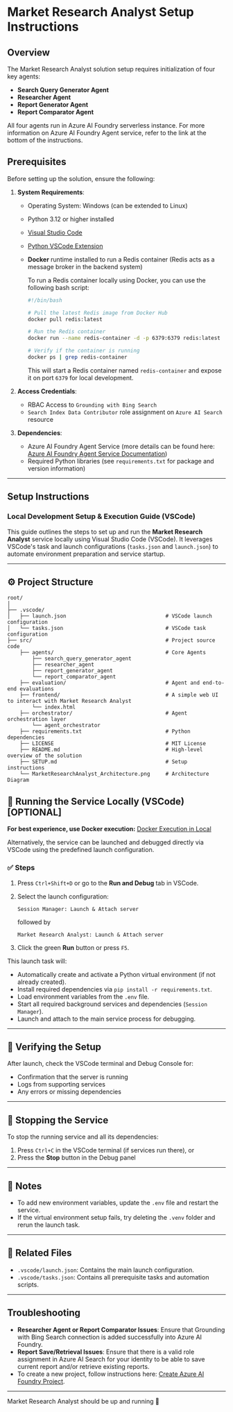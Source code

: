 # Market Research Analyst Setup Instructions

## Overview

The Market Research Analyst solution setup requires initialization of four key agents:

- **Search Query Generator Agent**
- **Researcher Agent**
- **Report Generator Agent**
- **Report Comparator Agent**

All four agents run in Azure AI Foundry serverless instance. For more information on Azure AI Foundry Agent service, refer to the link at the bottom of the instructions.

## Prerequisites

Before setting up the solution, ensure the following:

1. **System Requirements**:
    - Operating System: Windows (can be extended to Linux)
    - Python 3.12 or higher installed
    - [Visual Studio Code](https://code.visualstudio.com/)
    - [Python VSCode Extension](https://marketplace.visualstudio.com/items?itemName=ms-python.python)
    - **Docker** runtime installed to run a Redis container (Redis acts as a message broker in the backend system)

      To run a Redis container locally using Docker, you can use the following bash script:

      ```bash
      #!/bin/bash

      # Pull the latest Redis image from Docker Hub
      docker pull redis:latest

      # Run the Redis container
      docker run --name redis-container -d -p 6379:6379 redis:latest

      # Verify if the container is running
      docker ps | grep redis-container
      ```

      This will start a Redis container named `redis-container` and expose it on port `6379` for local development.

2. **Access Credentials**:
    - RBAC Access to `Grounding with Bing Search`
    - `Search Index Data Contributor` role assignment on `Azure AI Search` resource

3. **Dependencies**:
    - Azure AI Foundry Agent Service (more details can be found here: [Azure AI Foundry Agent Service Documentation](https://learn.microsoft.com/en-us/azure/ai-services/agents/overview))
    - Required Python libraries (see `requirements.txt` for package and version information)

---

## Setup Instructions

### Local Development Setup & Execution Guide (VSCode)

This guide outlines the steps to set up and run the **Market Research Analyst** service locally using Visual Studio Code (VSCode). It leverages VSCode's task and launch configurations (`tasks.json` and `launch.json`) to automate environment preparation and service startup.

---

## ⚙️ Project Structure

```
root/
│
├── .vscode/
│   ├── launch.json                                # VSCode launch configuration
│   └── tasks.json                                 # VSCode task configuration
├── src/                                           # Project source code
    ├── agents/                                    # Core Agents
        ├── search_query_generator_agent
        ├── researcher_agent
        ├── report_generator_agent
        └── report_comparator_agent
    ├── evaluation/                                # Agent and end-to-end evaluations
    ├── frontend/                                  # A simple web UI to interact with Market Research Analyst
        └── index.html
    ├── orchestrator/                              # Agent orchestration layer
        └── agent_orchestrator
    ├── requirements.txt                           # Python dependencies
    ├── LICENSE                                    # MIT License
    ├── README.md                                  # High-level overview of the solution
    ├── SETUP.md                                   # Setup instructions
    └── MarketResearchAnalyst_Architecture.png     # Architecture Diagram
```

## 🚀 Running the Service Locally (VSCode) [OPTIONAL]

**For best experience, use Docker execution:** [Docker Execution in Local](../../DOCKER.README.md)

Alternatively, the service can be launched and debugged directly via VSCode using the predefined launch configuration.

### ✅ Steps

1. Press `Ctrl+Shift+D` or go to the **Run and Debug** tab in VSCode.
2. Select the launch configuration:

   ```
   Session Manager: Launch & Attach server
   ```

   followed by

   ```
   Market Research Analyst: Launch & Attach server
   ```

3. Click the green **Run** button or press `F5`.

This launch task will:

- Automatically create and activate a Python virtual environment (if not already created).
- Install required dependencies via `pip install -r requirements.txt`.
- Load environment variables from the `.env` file.
- Start all required background services and dependencies (`Session Manager`).
- Launch and attach to the main service process for debugging.

---

## 🧪 Verifying the Setup

After launch, check the VSCode terminal and Debug Console for:

- Confirmation that the server is running
- Logs from supporting services
- Any errors or missing dependencies

---

## 📄 Stopping the Service

To stop the running service and all its dependencies:

1. Press `Ctrl+C` in the VSCode terminal (if services run there), or
2. Press the **Stop** button in the Debug panel

---

## 📝 Notes

- To add new environment variables, update the `.env` file and restart the service.
- If the virtual environment setup fails, try deleting the `.venv` folder and rerun the launch task.

---

## 📂 Related Files

- `.vscode/launch.json`: Contains the main launch configuration.
- `.vscode/tasks.json`: Contains all prerequisite tasks and automation scripts.

---

## Troubleshooting

- **Researcher Agent or Report Comparator Issues**: Ensure that Grounding with Bing Search connection is added successfully into Azure AI Foundry.
- **Report Save/Retrieval Issues**: Ensure that there is a valid role assignment in Azure AI Search for your identity to be able to save current report and/or retrieve existing reports.
- To create a new project, follow instructions here: [Create Azure AI Foundry Project](https://learn.microsoft.com/en-us/azure/ai-foundry/how-to/create-projects).

---

Market Research Analyst should be up and running 🚀
